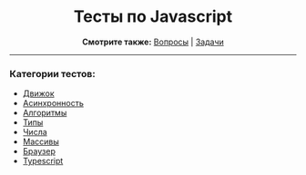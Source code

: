<div align="center">

<h1>Тесты по Javascript</h1>

<b>Смотрите также:</b>
<a href="https://github.com/dollaween/javascript-questions">Вопросы</a> | <a href="https://github.com/dollaween/javascript-tasks">Задачи</a>

</div>

---

### Категории тестов:
* [Движок](./engine.md)
* [Асинхронность](./async.md)
* [Алгоритмы](./algorithms.md)
* [Типы](./types.md)
* [Числа](./numbers.md)
* [Массивы](./arrays.md)
* [Браузер](./browser.md)
* [Typescript](./typescript.md)
